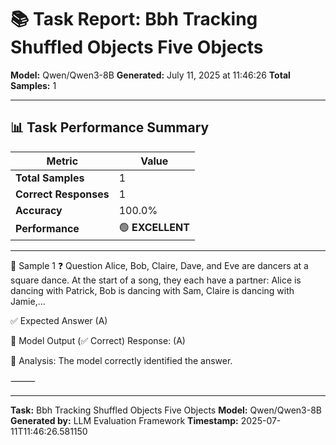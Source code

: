 # 📚 Task Report: Bbh Tracking Shuffled Objects Five Objects

**Model:** Qwen/Qwen3-8B
**Generated:** July 11, 2025 at 11:46:26
**Total Samples:** 1

---

## 📊 Task Performance Summary

| Metric | Value |
| ------ | ----- |
| **Total Samples** | 1 |
| **Correct Responses** | 1 |
| **Accuracy** | 100.0% |
| **Performance** | 🟢 **EXCELLENT** |

---

📝 Sample 1
❓ Question
Alice, Bob, Claire, Dave, and Eve are dancers at a square dance. At the start of a song, they each have a partner: Alice is dancing with Patrick, Bob is dancing with Sam, Claire is dancing with Jamie,...

✅ Expected Answer
(A)

🤖 Model Output (✅ Correct)
Response: (A)

💬 Analysis:
The model correctly identified the answer.

⸻

---

**Task:** Bbh Tracking Shuffled Objects Five Objects
**Model:** Qwen/Qwen3-8B
**Generated by:** LLM Evaluation Framework
**Timestamp:** 2025-07-11T11:46:26.581150
